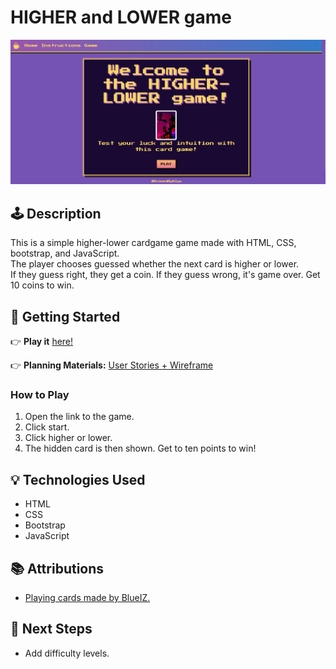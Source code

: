 # HIGHER and LOWER game

![Game Screenshot](./assets/screenshot.png)

## 🕹️ Description

This is a simple higher-lower cardgame game made with HTML, CSS, bootstrap, and JavaScript.  
The player chooses guessed whether the next card is higher or lower.  
If they guess right, they get a coin. If they guess wrong, it's game over. Get 10 coins to win.

## 🚀 Getting Started

👉 **Play it** [here!](xxx)

👉 **Planning Materials:**
 [User Stories + Wireframe](https://trello.com/b/RyrGqcxp/higher-lower-game)

### How to Play
1. Open the link to the game.
2. Click start.
3. Click higher or lower.
4. The hidden card is then shown. Get to ten points to win!

## 💡 Technologies Used

- HTML
- CSS
- Bootstrap
- JavaScript

## 📚 Attributions

- [Playing cards made by BlueIZ.](https://witchs-heart.fandom.com/wiki/Minigame/Gallery#Noel's_Minigame_(High-Low))

## 🚧 Next Steps

- Add difficulty levels.